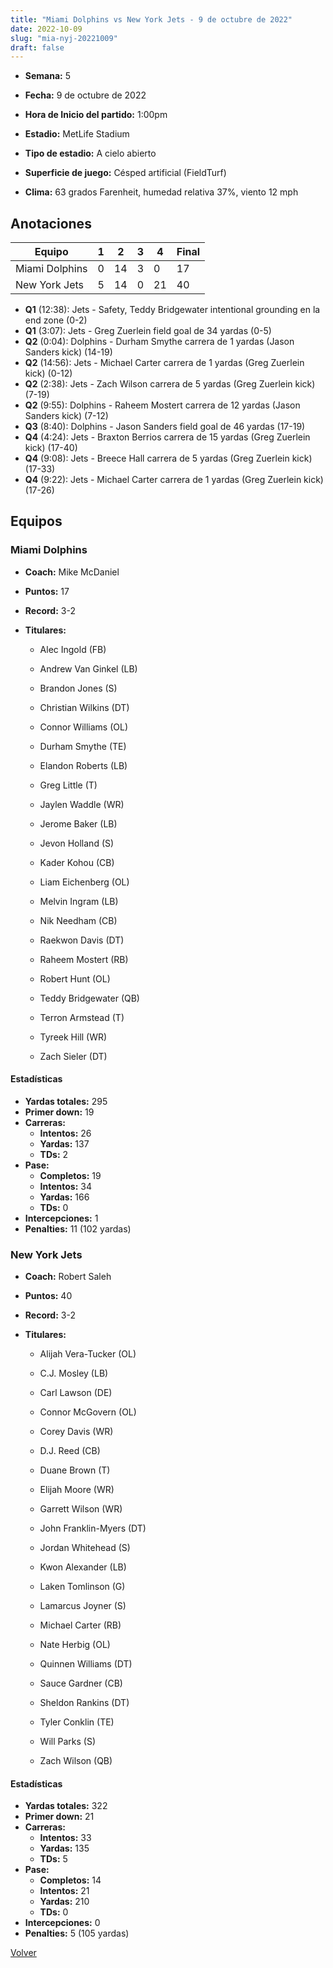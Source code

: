 ```yaml
---
title: "Miami Dolphins vs New York Jets - 9 de octubre de 2022"
date: 2022-10-09
slug: "mia-nyj-20221009"
draft: false
---
```


* **Semana:** 5
* **Fecha:** 9 de octubre de 2022

* **Hora de Inicio del partido:** 1:00pm
* **Estadio:** MetLife Stadium
* **Tipo de estadio:** A cielo abierto
* **Superficie de juego:** Césped artificial (FieldTurf)
* **Clima:** 63 grados Farenheit, humedad relativa 37%, viento 12 mph





## Anotaciones
| Equipo | 1 | 2 | 3 | 4 | Final |
|--------|---|---|---|---|-------|
| Miami Dolphins  | 0 | 14 | 3 | 0  | 17 |
| New York Jets  | 5 | 14 | 0 | 21  | 40 |
* **Q1** (12:38): Jets - Safety, Teddy Bridgewater intentional grounding en la end zone (0-2)
* **Q1** (3:07): Jets - Greg Zuerlein field goal de 34 yardas (0-5)
* **Q2** (0:04): Dolphins - Durham Smythe carrera de 1 yardas (Jason Sanders kick) (14-19)
* **Q2** (14:56): Jets - Michael Carter carrera de 1 yardas (Greg Zuerlein kick) (0-12)
* **Q2** (2:38): Jets - Zach Wilson carrera de 5 yardas (Greg Zuerlein kick) (7-19)
* **Q2** (9:55): Dolphins - Raheem Mostert carrera de 12 yardas (Jason Sanders kick) (7-12)
* **Q3** (8:40): Dolphins - Jason Sanders field goal de 46 yardas (17-19)
* **Q4** (4:24): Jets - Braxton Berrios carrera de 15 yardas (Greg Zuerlein kick) (17-40)
* **Q4** (9:08): Jets - Breece Hall carrera de 5 yardas (Greg Zuerlein kick) (17-33)
* **Q4** (9:22): Jets - Michael Carter carrera de 1 yardas (Greg Zuerlein kick) (17-26)


## Equipos


### Miami Dolphins
* **Coach:** Mike McDaniel
* **Puntos:** 17
* **Record:** 3-2
* **Titulares:** 

  * Alec Ingold (FB) 

  * Andrew Van Ginkel (LB) 

  * Brandon Jones (S) 

  * Christian Wilkins (DT) 

  * Connor Williams (OL) 

  * Durham Smythe (TE) 

  * Elandon Roberts (LB) 

  * Greg Little (T) 

  * Jaylen Waddle (WR) 

  * Jerome Baker (LB) 

  * Jevon Holland (S) 

  * Kader Kohou (CB) 

  * Liam Eichenberg (OL) 

  * Melvin Ingram (LB) 

  * Nik Needham (CB) 

  * Raekwon Davis (DT) 

  * Raheem Mostert (RB) 

  * Robert Hunt (OL) 

  * Teddy Bridgewater (QB) 

  * Terron Armstead (T) 

  * Tyreek Hill (WR) 

  * Zach Sieler (DT) 

#### Estadísticas
* **Yardas totales:** 295
* **Primer down:** 19
* **Carreras:**
  * **Intentos:** 26
  * **Yardas:** 137
  * **TDs:** 2
* **Pase:**
  * **Completos:** 19
  * **Intentos:** 34
  * **Yardas:** 166
  * **TDs:** 0
* **Intercepciones:** 1
* **Penalties:** 11 (102 yardas)

### New York Jets
* **Coach:** Robert Saleh
* **Puntos:** 40
* **Record:** 3-2
* **Titulares:** 

  * Alijah Vera-Tucker (OL) 

  * C.J. Mosley (LB) 

  * Carl Lawson (DE) 

  * Connor McGovern (OL) 

  * Corey Davis (WR) 

  * D.J. Reed (CB) 

  * Duane Brown (T) 

  * Elijah Moore (WR) 

  * Garrett Wilson (WR) 

  * John Franklin-Myers (DT) 

  * Jordan Whitehead (S) 

  * Kwon Alexander (LB) 

  * Laken Tomlinson (G) 

  * Lamarcus Joyner (S) 

  * Michael Carter (RB) 

  * Nate Herbig (OL) 

  * Quinnen Williams (DT) 

  * Sauce Gardner (CB) 

  * Sheldon Rankins (DT) 

  * Tyler Conklin (TE) 

  * Will Parks (S) 

  * Zach Wilson (QB) 

#### Estadísticas
* **Yardas totales:** 322
* **Primer down:** 21
* **Carreras:**
  * **Intentos:** 33
  * **Yardas:** 135
  * **TDs:** 5
* **Pase:**
  * **Completos:** 14
  * **Intentos:** 21
  * **Yardas:** 210
  * **TDs:** 0
* **Intercepciones:** 0
* **Penalties:** 5 (105 yardas)


[Volver](/historia/2022)
